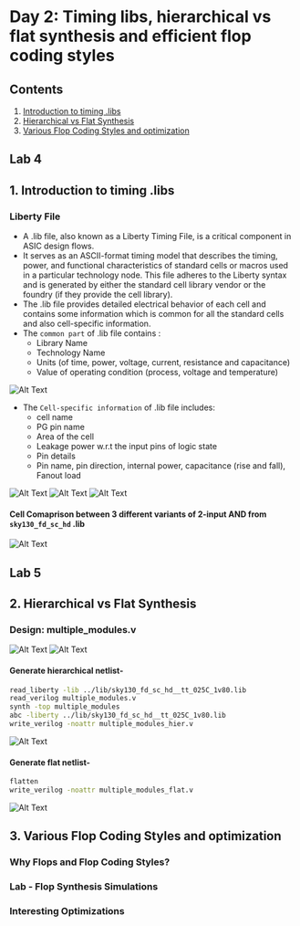 # Day 2: Timing libs, hierarchical vs flat synthesis and efficient flop coding styles

## Contents
1. [Introduction to timing .libs](#1-introduction-to-timing-libs)
2. [Hierarchical vs Flat Synthesis](#2-hierarchical-vs-flat-synthesis)
3. [Various Flop Coding Styles and optimization](#3-various-flop-coding-styles-and-optimization)

## Lab 4
## 1. Introduction to timing .libs

### Liberty File
- A .lib file, also known as a Liberty Timing File, is a critical component in ASIC design flows.
- It serves as an ASCII-format timing model that describes the timing, power, and functional characteristics of standard cells or macros used in a particular technology node. This file adheres to the Liberty syntax and is generated by either the standard cell library vendor or the foundry (if they provide the cell library).
- The .lib file provides detailed electrical behavior of each cell and contains some information which is common for all the standard cells and also cell-specific information.
- The ```common part``` of .lib file contains :
    - Library Name
    - Technology Name
    - Units (of time, power, voltage, current, resistance and capacitance)
    - Value of operating condition (process, voltage and temperature)

![Alt Text](images/liberty_file_1.png)

- The ```Cell-specific information``` of .lib file includes:
    - cell name
    - PG pin name
    - Area of the cell
    - Leakage power w.r.t the input pins of logic state
    - Pin details
    - Pin name, pin direction, internal power, capacitance (rise and fall), Fanout load

![Alt Text](images/pin_info.png)
![Alt Text](images/area_pgpin.png)
![Alt Text](images/leakage_wrt_input_pin_states.png)

#### Cell Comaprison between 3 different variants of 2-input AND from ```sky130_fd_sc_hd``` .lib
![Alt Text](images/cell_comparisons.png)

## Lab 5
## 2. Hierarchical vs Flat Synthesis
### Design: multiple_modules.v
![Alt Text](images/multiple_modules_verilog.png)
![Alt Text](images/mm_show_design.png)

#### Generate hierarchical netlist-
```bash
read_liberty -lib ../lib/sky130_fd_sc_hd__tt_025C_1v80.lib
read_verilog multiple_modules.v
synth -top multiple_modules
abc -liberty ../lib/sky130_fd_sc_hd__tt_025C_1v80.lib 
write_verilog -noattr multiple_modules_hier.v
```
![Alt Text](images/hier_netlist.png)

#### Generate flat netlist-
```bash
flatten
write_verilog -noattr multiple_modules_flat.v
```
![Alt Text](images/flatten_netlist.png)


## 3. Various Flop Coding Styles and optimization
### Why Flops and Flop Coding Styles?
### Lab - Flop Synthesis Simulations
### Interesting Optimizations
